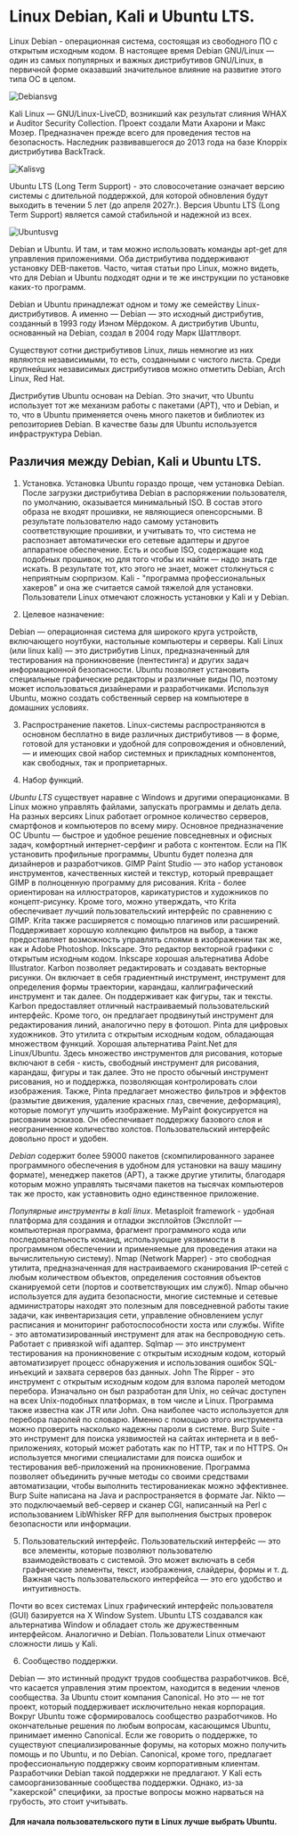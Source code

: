 # Linux Debian, Kali и Ubuntu LTS. 

Linux Debian - операционная система, состоящая из свободного ПО с открытым исходным кодом. В настоящее время Debian GNU/Linux — один из самых популярных и важных дистрибутивов GNU/Linux, в первичной форме оказавший значительное влияние на развитие этого типа ОС в целом. 

![Debian](https://sun9-1.userapi.com/impf/gDVylKvZ8r7sNMX0iDhrnkLY-CFel0drQZYW9A/RnV_YLBFgqA.jpg?size=1097x734&quality=95&sign=33d29d18ae88959a41229a282b904894&type=album)svg 

Kali Linux — GNU/Linux-LiveCD, возникший как результат слияния WHAX и Auditor Security Collection. Проект создали Мати Ахарони и Макс Мозер. Предназначен прежде всего для проведения тестов на безопасность. Наследник развивавшегося до 2013 года на базе Knoppix дистрибутива BackTrack. 

![Kali](https://sun9-35.userapi.com/impf/2HPyO-4e6-dDFlwdkonsC25nOR1xSn8Pl5bjMw/--yyD8zbdiU.jpg?size=1158x823&quality=95&sign=8c914e91c08613f4adf65a7cbe00746f&type=album)svg 

Ubuntu LTS  (Long Term Support) - это словосочетание означает версию системы с длительной поддержкой, для которой обновления будут выходить в течении 5 лет (до апреля 2027г.). Версия Ubuntu LTS (Long Term Support) является самой стабильной и надежной из всех. 

![Ubuntu](https://sun9-77.userapi.com/impf/ZdcQujsz1WTkCqfof7Y-5tO_-mN0o2Atvh8b2g/ozZkhET8Jyg.jpg?size=1475x821&quality=95&sign=366d7a05defaed2750c914c5a28762db&type=album)svg 

Debian и Ubuntu. И там, и там можно использовать команды apt-get для управления приложениями. Оба дистрибутива поддерживают установку DEB-пакетов. Часто, читая статьи про Linux, можно видеть, что для Debian и Ubuntu подходят одни и те же инструкции по установке каких-то программ. 

Debian и Ubuntu принадлежат одном и тому же семейству Linux-дистрибутивов. А именно — Debian — это исходный дистрибутив, созданный в 1993 году Иэном Мёрдоком. А дистрибутив Ubuntu, основанный на Debian, создал в 2004 году Марк Шаттлворт. 

Существуют сотни дистрибутивов Linux, лишь немногие из них являются независимыми, то есть, созданными с чистого листа. Среди крупнейших независимых дистрибутивов можно отметить Debian, Arch Linux, Red Hat.

Дистрибутив Ubuntu основан на Debian. Это значит, что Ubuntu использует тот же механизм работы с пакетами (APT), что и Debian, и то, что в Ubuntu применяется очень много пакетов и библиотек из репозиториев Debian. В качестве базы для Ubuntu используется инфраструктура Debian.

## Различия между Debian, Kali и Ubuntu LTS. 

1. Установка. Установка Ubuntu гораздо проще, чем установка Debian. После загрузки дистрибутива Debian в распоряжении пользователя, по умолчанию, оказывается минимальный ISO. В состав этого образа не входят прошивки, не являющиеся опенсорсными. В результате пользователю надо самому установить соответствующие прошивки, и учитывать то, что система не распознает автоматически его сетевые адаптеры и другое аппаратное обеспечение. Есть и особые ISO, содержащие код подобных прошивок, но для того чтобы их найти — надо знать где искать. В результате тот, кто этого не знает, может столкнуться с неприятным сюрпризом. Kali - "программа профессиональных хакеров" и она же считается самой тяжелой для установки. Пользователи Linux отмечают сложность установки у Kali и у Debian.

2. Целевое назначение: 

Debian — операционная система для широкого круга устройств, включающего ноутбуки, настольные компьютеры и серверы. 
Kali Linux (или linux kali) — это дистрибутив Linux, предназначенный для тестирования на проникновение (пентестинга) и других задач информационной безопасности. 
Ubuntu позволяет установить специальные графические редакторы и различные виды ПО, поэтому может использоваться дизайнерами и разработчиками. Используя Ubuntu, можно создать собственный сервер на компьютере в домашних условиях.

3. Распространение пакетов. Linux-системы распространяются в основном бесплатно в виде различных дистрибутивов — в форме, готовой для установки и удобной для сопровождения и обновлений, — и имеющих свой набор системных и прикладных компонентов, как свободных, так и проприетарных. 

4. Набор функций. 

_Ubuntu LTS_ существует наравне с Windows и другими операционками. В Linux можно управлять файлами, запускать программы и делать дела. На разных версиях Linux работает огромное количество серверов, смартфонов и компьютеров по всему миру. Основное предназначение ОС Ubuntu — быстрое и удобное решение повседневных и офисных задач, комфортный интернет-серфинг и работа с контентом. Если на ПК установить профильные программы, Ubuntu будет полезна для дизайнеров и разработчиков. 
GIMP Paint Studio — это набор установок инструментов, качественных кистей и текстур, который превращает GIMP в полноценную программу для рисования.
Krita - более ориентирован на иллюстраторов, карикатуристов и художников по концепт-рисунку. Кроме того, можно утверждать, что Krita обеспечивает лучший пользовательский интерфейс по сравнению с GIMP.  Krita также расширяется с помощью плагинов или расширений. Поддерживает хорошую коллекцию фильтров на выбор, а также предоставляет возможность управлять слоями в изображении так же, как и Adobe Photoshop. 
Inkscape. Это редактор векторной графики с открытым исходным кодом. Inkscape хорошая альтернатива Adobe Illustrator. 
Karbon позволяет редактировать и создавать векторные рисунки. Он включает в себя градиентный инструмент, инструмент для определения формы траектории, карандаш, каллиграфический инструмент и так далее. Он поддерживает как фигуры, так и тексты.  Karbon предоставляет отличный настраиваемый пользовательский интерфейс. Кроме того, он предлагает продвинутый инструмент для редактирования линий, аналогично перу в фотошоп. 
Pinta для цифровых художников. Это утилита с открытым исходным кодом, обладающая множеством функций. Хорошая альтернатива Paint.Net для Linux/Ubuntu. Здесь множество инструментов для рисования, которые включают в себя - кисть, свободный инструмент для рисования, карандаш, фигуры и так далее. Это не просто обычный инструмент рисования, но и поддержка, позволяющая контролировать слои изображения. Также, Pinta предлагает множество фильтров и эффектов (размытие движения, удаление красных глаз, свечение, деформация), которые помогут улучшить изображение. 
MyPaint фокусируется на рисовании эскизов. Он обеспечивает поддержку базового слоя и неограниченное количество холстов.  Пользовательский интерфейс довольно прост и удобен. 

_Debian_ содержит более 59000 пакетов (скомпилированного заранее программного обеспечения в удобном для установки на вашу машину формате), менеджер пакетов (APT), а также другие утилиты, благодаря которым можно управлять тысячами пакетов на тысячах компьютеров так же просто, как уставновить одно единственное приложение. 

_Популярные инструменты в kali linux_. 
Metasploit framework - удобная платформа для создания и отладки эксплойтов (Экспло́йт — компьютерная программа, фрагмент программного кода или последовательность команд, использующие уязвимости в программном обеспечении и применяемые для проведения атаки на вычислительную систему).
Nmap (Network Mapper) - это свободная утилита, предназначенная для настраиваемого сканирования IP-сетей с любым количеством объектов, определения состояния объектов сканируемой сети (портов и соответствующих им служб). Nmap обычно используется для аудита безопасности, многие системные и сетевые администраторы находят это полезным для повседневной работы такие задачи, как инвентаризация сети, управление обновлением услуг расписания и мониторинг работоспособности хоста или службы. 
Wifite - это автоматизированный инструмент для атак на беспроводную сеть. Работает с привязкой wifi адаптер. 
Sqlmap — это инструмент тестирования на проникновение с открытым исходным кодом, который автоматизирует процесс обнаружения и использования ошибок SQL-инъекций и захвата серверов баз данных. 
John The Ripper - это инструмент с открытым исходным кодом для взлома паролей методом перебора. Изначально он был разработан для Unix, но сейчас доступен на всех Unix-подобных платформах, в том числе и Linux. Программа также известна как JTR или John. Она наиболее часто используется для перебора паролей по словарю. Именно с помощью этого инструмента можно проверить насколько надежны пароли в системе.
Burp Suite - это инструмент для поиска уязвимостей на сайтах интернета и в веб-приложениях, который может работать как по HTTP, так и по HTTPS. Он используется многими специалистами для поиска ошибок и тестирования веб-приложений на проникновение. Программа позволяет объединить ручные методы со своими средствами автоматизации, чтобы выполнить тестированиекак можно эффективнее. Burp Suite написана  на Java и распространяется в формате Jar.
Nikto — это подключаемый веб-сервер и сканер CGI, написанный на Perl с использованием LibWhisker RFP для выполнения быстрых проверок безопасности или информации. 

5. Пользовательский интерфейс. 
Пользовательский интерфейс — это все элементы, которые позволяют пользователю взаимодействовать с системой. Это может включать в себя графические элементы, текст, изображения, слайдеры, формы и т. д. Важная часть пользовательского интерфейса — это его удобство и интуитивность. 

Почти во всех системах Linux графический интерфейс пользователя (GUI) базируется на X Window System.
Ubuntu LTS создавался как альтернатива Window и обладает столь же дружественным интерфейсом. Аналогично и Debian. Пользователи Linux отмечают сложности лишь у Kali.

6. Сообщество поддержки. 

Debian — это истинный продукт трудов сообщества разработчиков. Всё, что касается управления этим проектом, находится в ведении членов сообщества. За Ubuntu стоит компания Canonical. Но это — не тот проект, который поддерживает исключительно некая корпорация. Вокруг Ubuntu тоже сформировалось сообщество разработчиков. Но окончательные решения по любым вопросам, касающимся Ubuntu, принимает именно Canonical. Если же говорить о поддержке, то существуют специализированные форумы, на которых можно получить помощь и по Ubuntu, и по Debian. Canonical, кроме того, предлагает профессиональную поддержку своим корпоративным клиентам. Разработчики Debian такой поддержки не предлагают.
У Kali есть самоорганизованные сообщества поддержки. Однако, из-за "хакерской" специфики, за простые вопросы можно нарваться на грубость, это стоит учитывать.

#### Для начала пользовательского пути в Linux лучше выбрать Ubuntu. 

